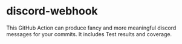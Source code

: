# discord-webhook
This GitHub Action can produce fancy and more meaningful discord messages for your commits. It includes Test results and coverage.
